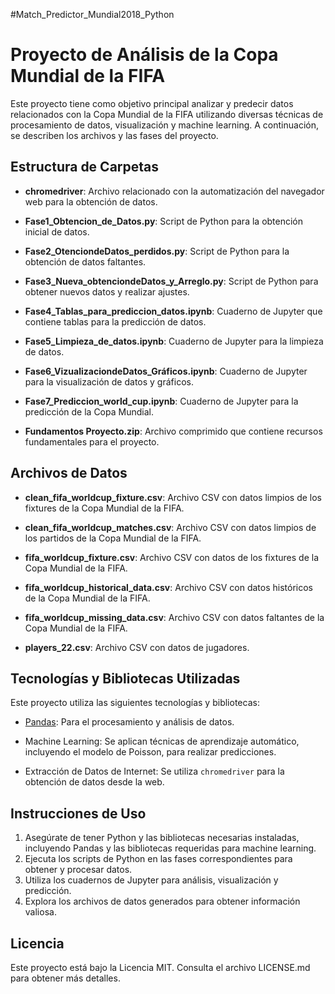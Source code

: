 #Match_Predictor_Mundial2018_Python
# Proyecto de Análisis de la Copa Mundial de la FIFA

Este proyecto tiene como objetivo principal analizar y predecir datos relacionados con la Copa Mundial de la FIFA utilizando diversas técnicas de procesamiento de datos, visualización y machine learning. A continuación, se describen los archivos y las fases del proyecto.

## Estructura de Carpetas

- **chromedriver**: Archivo relacionado con la automatización del navegador web para la obtención de datos.
  
- **Fase1_Obtencion_de_Datos.py**: Script de Python para la obtención inicial de datos.
  
- **Fase2_OtenciondeDatos_perdidos.py**: Script de Python para la obtención de datos faltantes.
  
- **Fase3_Nueva_obtenciondeDatos_y_Arreglo.py**: Script de Python para obtener nuevos datos y realizar ajustes.
  
- **Fase4_Tablas_para_prediccion_datos.ipynb**: Cuaderno de Jupyter que contiene tablas para la predicción de datos.
  
- **Fase5_Limpieza_de_datos.ipynb**: Cuaderno de Jupyter para la limpieza de datos.
  
- **Fase6_VizualizaciondeDatos_Gráficos.ipynb**: Cuaderno de Jupyter para la visualización de datos y gráficos.
  
- **Fase7_Prediccion_world_cup.ipynb**: Cuaderno de Jupyter para la predicción de la Copa Mundial.
  
- **Fundamentos Proyecto.zip**: Archivo comprimido que contiene recursos fundamentales para el proyecto.

## Archivos de Datos

- **clean_fifa_worldcup_fixture.csv**: Archivo CSV con datos limpios de los fixtures de la Copa Mundial de la FIFA.
  
- **clean_fifa_worldcup_matches.csv**: Archivo CSV con datos limpios de los partidos de la Copa Mundial de la FIFA.
  
- **fifa_worldcup_fixture.csv**: Archivo CSV con datos de los fixtures de la Copa Mundial de la FIFA.
  
- **fifa_worldcup_historical_data.csv**: Archivo CSV con datos históricos de la Copa Mundial de la FIFA.
  
- **fifa_worldcup_missing_data.csv**: Archivo CSV con datos faltantes de la Copa Mundial de la FIFA.
  
- **players_22.csv**: Archivo CSV con datos de jugadores.

## Tecnologías y Bibliotecas Utilizadas

Este proyecto utiliza las siguientes tecnologías y bibliotecas:

- [Pandas](https://pandas.pydata.org/): Para el procesamiento y análisis de datos.
  
- Machine Learning: Se aplican técnicas de aprendizaje automático, incluyendo el modelo de Poisson, para realizar predicciones.
  
- Extracción de Datos de Internet: Se utiliza `chromedriver` para la obtención de datos desde la web.

## Instrucciones de Uso

1. Asegúrate de tener Python y las bibliotecas necesarias instaladas, incluyendo Pandas y las bibliotecas requeridas para machine learning.
2. Ejecuta los scripts de Python en las fases correspondientes para obtener y procesar datos.
3. Utiliza los cuadernos de Jupyter para análisis, visualización y predicción.
4. Explora los archivos de datos generados para obtener información valiosa.

## Licencia

Este proyecto está bajo la Licencia MIT. Consulta el archivo LICENSE.md para obtener más detalles.

